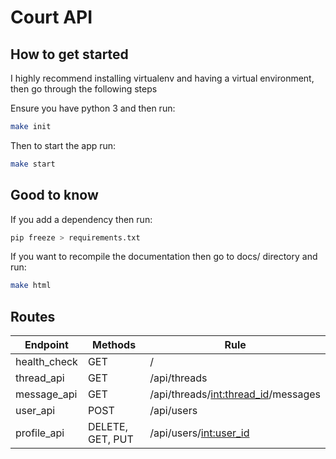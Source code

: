 # Court API

## How to get started

I highly recommend installing virtualenv and having a virtual environment, then
go through the following steps

Ensure you have python 3 and then run:
```bash
make init
```

Then to start the app run:
```bash
make start
```

## Good to know

If you add a dependency then run:
```bash
pip freeze > requirements.txt
```

If you want to recompile the documentation then go to docs/ directory and run:
```bash
make html
```

## Routes

|Endpoint     |Methods           |Rule
|------------ |----------------  |-------------------------------------
|health_check |GET               |/
|thread_api   |GET               |/api/threads
|message_api  |GET               |/api/threads/<int:thread_id>/messages
|user_api     |POST              |/api/users
|profile_api   |DELETE, GET, PUT  |/api/users/<int:user_id>
